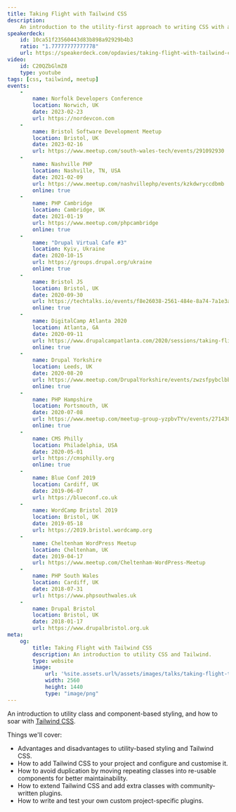 ```yaml
---
title: Taking Flight with Tailwind CSS
description:
    An introduction to the utility-first approach to writing CSS with a focus on the Tailwind CSS framework.
speakerdeck:
    id: 10ca51f23560443d83b898a92929b4b3
    ratio: "1.77777777777778"
    url: https://speakerdeck.com/opdavies/taking-flight-with-tailwind-css
video:
    id: C20QZbGlmZ8
    type: youtube
tags: [css, tailwind, meetup]
events:
    -
        name: Norfolk Developers Conference
        location: Norwich, UK
        date: 2023-02-23
        url: https://nordevcon.com
    -
        name: Bristol Software Development Meetup
        location: Bristol, UK
        date: 2023-02-16
        url: https://www.meetup.com/south-wales-tech/events/291092930
    -
        name: Nashville PHP
        location: Nashville, TN, USA
        date: 2021-02-09
        url: https://www.meetup.com/nashvillephp/events/kzkdwryccdbmb
        online: true
    -
        name: PHP Cambridge
        location: Cambridge, UK
        date: 2021-01-19
        url: https://www.meetup.com/phpcambridge
        online: true
    -
        name: "Drupal Virtual Cafe #3"
        location: Kyiv, Ukraine
        date: 2020-10-15
        url: https://groups.drupal.org/ukraine
        online: true
    -
        name: Bristol JS
        location: Bristol, UK
        date: 2020-09-30
        url: https://techtalks.io/events/f8e26038-2561-484e-8a74-7a1e3a0369b8
        online: true
    -
        name: DigitalCamp Atlanta 2020
        location: Atlanta, GA
        date: 2020-09-11
        url: https://www.drupalcampatlanta.com/2020/sessions/taking-flight-tailwind-css
        online: true
    -
        name: Drupal Yorkshire
        location: Leeds, UK
        date: 2020-08-20
        url: https://www.meetup.com/DrupalYorkshire/events/zwzsfpybclbbc
        online: true
    -
        name: PHP Hampshire
        location: Portsmouth, UK
        date: 2020-07-08
        url: https://www.meetup.com/meetup-group-yzpbvTYv/events/271430269
        online: true
    -
        name: CMS Philly
        location: Philadelphia, USA
        date: 2020-05-01
        url: https://cmsphilly.org
        online: true
    -
        name: Blue Conf 2019
        location: Cardiff, UK
        date: 2019-06-07
        url: https://blueconf.co.uk
    -
        name: WordCamp Bristol 2019
        location: Bristol, UK
        date: 2019-05-18
        url: https://2019.bristol.wordcamp.org
    -
        name: Cheltenham WordPress Meetup
        location: Cheltenham, UK
        date: 2019-04-17
        url: https://www.meetup.com/Cheltenham-WordPress-Meetup
    -
        name: PHP South Wales
        location: Cardiff, UK
        date: 2018-07-31
        url: https://www.phpsouthwales.uk
    -
        name: Drupal Bristol
        location: Bristol, UK
        date: 2018-01-17
        url: https://www.drupalbristol.org.uk
meta:
    og:
        title: Taking Flight with Tailwind CSS
        description: An introduction to utility CSS and Tailwind.
        type: website
        image:
            url: '%site.assets.url%/assets/images/talks/taking-flight-tailwind.jpg'
            width: 2560
            height: 1440
            type: "image/png"
---
```


An introduction to utility class and component-based styling, and how to soar with [Tailwind CSS][1].

Things we'll cover:

- Advantages and disadvantages to utility-based styling and Tailwind CSS.
- How to add Tailwind CSS to your project and configure and customise it.
- How to avoid duplication by moving repeating classes into re-usable components for better maintainability.
- How to extend Tailwind CSS and add extra classes with community-written plugins.
- How to write and test your own custom project-specific plugins.

[1]: https://tailwindcss.com
